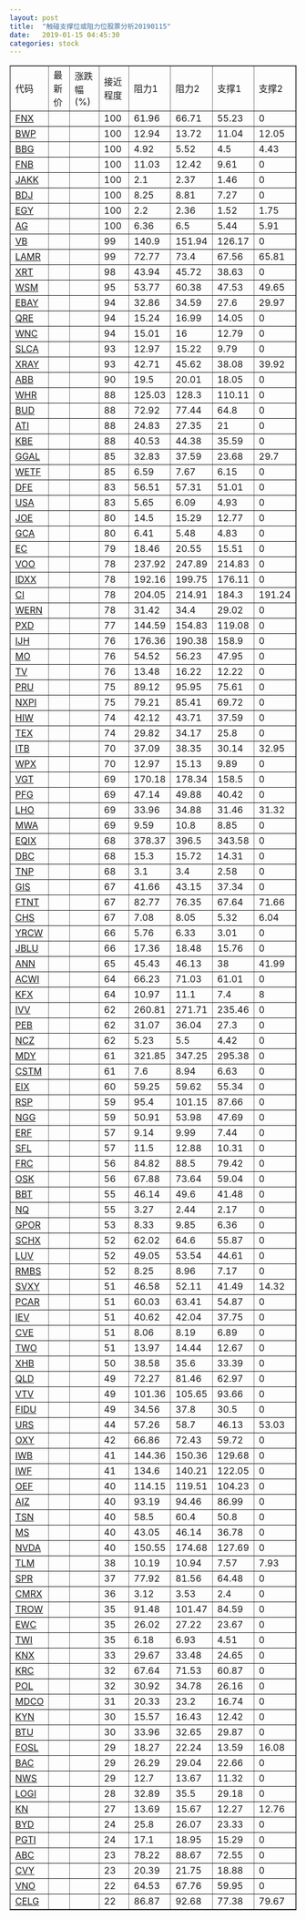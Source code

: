 ```yaml
---
layout: post
title:  "触碰支撑位或阻力位股票分析20190115"
date:   2019-01-15 04:45:30
categories: stock
---
```

<script type="text/javascript">
var stockList = []
stockList.push('gb_fnx');
stockList.push('gb_bwp');
stockList.push('gb_bbg');
stockList.push('gb_fnb');
stockList.push('gb_jakk');
stockList.push('gb_bdj');
stockList.push('gb_egy');
stockList.push('gb_ag');
stockList.push('gb_vb');
stockList.push('gb_lamr');
stockList.push('gb_xrt');
stockList.push('gb_wsm');
stockList.push('gb_ebay');
stockList.push('gb_qre');
stockList.push('gb_wnc');
stockList.push('gb_slca');
stockList.push('gb_xray');
stockList.push('gb_abb');
stockList.push('gb_whr');
stockList.push('gb_bud');
stockList.push('gb_ati');
stockList.push('gb_kbe');
stockList.push('gb_ggal');
stockList.push('gb_wetf');
stockList.push('gb_dfe');
stockList.push('gb_usa');
stockList.push('gb_joe');
stockList.push('gb_gca');
stockList.push('gb_ec');
stockList.push('gb_voo');
stockList.push('gb_idxx');
stockList.push('gb_ci');
stockList.push('gb_wern');
stockList.push('gb_pxd');
stockList.push('gb_ijh');
stockList.push('gb_mo');
stockList.push('gb_tv');
stockList.push('gb_pru');
stockList.push('gb_nxpi');
stockList.push('gb_hiw');
stockList.push('gb_tex');
stockList.push('gb_itb');
stockList.push('gb_wpx');
stockList.push('gb_vgt');
stockList.push('gb_pfg');
stockList.push('gb_lho');
stockList.push('gb_mwa');
stockList.push('gb_eqix');
stockList.push('gb_dbc');
stockList.push('gb_tnp');
stockList.push('gb_gis');
stockList.push('gb_ftnt');
stockList.push('gb_chs');
stockList.push('gb_yrcw');
stockList.push('gb_jblu');
stockList.push('gb_ann');
stockList.push('gb_acwi');
stockList.push('gb_kfx');
stockList.push('gb_ivv');
stockList.push('gb_peb');
stockList.push('gb_ncz');
stockList.push('gb_mdy');
stockList.push('gb_cstm');
stockList.push('gb_eix');
stockList.push('gb_rsp');
stockList.push('gb_ngg');
stockList.push('gb_erf');
stockList.push('gb_sfl');
stockList.push('gb_frc');
stockList.push('gb_osk');
stockList.push('gb_bbt');
stockList.push('gb_nq');
stockList.push('gb_gpor');
stockList.push('gb_schx');
stockList.push('gb_luv');
stockList.push('gb_rmbs');
stockList.push('gb_svxy');
stockList.push('gb_pcar');
stockList.push('gb_iev');
stockList.push('gb_cve');
stockList.push('gb_two');
stockList.push('gb_xhb');
stockList.push('gb_qld');
stockList.push('gb_vtv');
stockList.push('gb_fidu');
stockList.push('gb_urs');
stockList.push('gb_oxy');
stockList.push('gb_iwb');
stockList.push('gb_iwf');
stockList.push('gb_oef');
stockList.push('gb_aiz');
stockList.push('gb_tsn');
stockList.push('gb_ms');
stockList.push('gb_nvda');
stockList.push('gb_tlm');
stockList.push('gb_spr');
stockList.push('gb_cmrx');
stockList.push('gb_trow');
stockList.push('gb_ewc');
stockList.push('gb_twi');
stockList.push('gb_knx');
stockList.push('gb_krc');
stockList.push('gb_pol');
stockList.push('gb_mdco');
stockList.push('gb_kyn');
stockList.push('gb_btu');
stockList.push('gb_fosl');
stockList.push('gb_bac');
stockList.push('gb_nws');
stockList.push('gb_logi');
stockList.push('gb_kn');
stockList.push('gb_byd');
stockList.push('gb_pgti');
stockList.push('gb_abc');
stockList.push('gb_cvy');
stockList.push('gb_vno');
stockList.push('gb_celg');
</script>
<table border="1">
 <tr>
 <td>代码</td>
 <td>最新价</td>
 <td>涨跌幅(%)</td>
 <td>接近程度</td>
 <td>阻力1</td>
 <td>阻力2</td>
 <td>支撑1</td>
 <td>支撑2</td>
</tr>
  <tr id="fnx" class="red">
  <td><a href="http://stock.finance.sina.com.cn/usstock/quotes/FNX.html" target="_blank">FNX</a></td><td></td><td></td><td>100</td><td>61.96</td><td>66.71</td><td>55.23</td><td>0</td></tr>
  <tr id="bwp" class="green">
  <td><a href="http://stock.finance.sina.com.cn/usstock/quotes/BWP.html" target="_blank">BWP</a></td><td></td><td></td><td>100</td><td>12.94</td><td>13.72</td><td>11.04</td><td>12.05</td></tr>
  <tr id="bbg" class="red">
  <td><a href="http://stock.finance.sina.com.cn/usstock/quotes/BBG.html" target="_blank">BBG</a></td><td></td><td></td><td>100</td><td>4.92</td><td>5.52</td><td>4.5</td><td>4.43</td></tr>
  <tr id="fnb" class="red">
  <td><a href="http://stock.finance.sina.com.cn/usstock/quotes/FNB.html" target="_blank">FNB</a></td><td></td><td></td><td>100</td><td>11.03</td><td>12.42</td><td>9.61</td><td>0</td></tr>
  <tr id="jakk" class="red">
  <td><a href="http://stock.finance.sina.com.cn/usstock/quotes/JAKK.html" target="_blank">JAKK</a></td><td></td><td></td><td>100</td><td>2.1</td><td>2.37</td><td>1.46</td><td>0</td></tr>
  <tr id="bdj" class="red">
  <td><a href="http://stock.finance.sina.com.cn/usstock/quotes/BDJ.html" target="_blank">BDJ</a></td><td></td><td></td><td>100</td><td>8.25</td><td>8.81</td><td>7.27</td><td>0</td></tr>
  <tr id="egy" class="green">
  <td><a href="http://stock.finance.sina.com.cn/usstock/quotes/EGY.html" target="_blank">EGY</a></td><td></td><td></td><td>100</td><td>2.2</td><td>2.36</td><td>1.52</td><td>1.75</td></tr>
  <tr id="ag" class="green">
  <td><a href="http://stock.finance.sina.com.cn/usstock/quotes/AG.html" target="_blank">AG</a></td><td></td><td></td><td>100</td><td>6.36</td><td>6.5</td><td>5.44</td><td>5.91</td></tr>
  <tr id="vb" class="red">
  <td><a href="http://stock.finance.sina.com.cn/usstock/quotes/VB.html" target="_blank">VB</a></td><td></td><td></td><td>99</td><td>140.9</td><td>151.94</td><td>126.17</td><td>0</td></tr>
  <tr id="lamr" class="red">
  <td><a href="http://stock.finance.sina.com.cn/usstock/quotes/LAMR.html" target="_blank">LAMR</a></td><td></td><td></td><td>99</td><td>72.77</td><td>73.4</td><td>67.56</td><td>65.81</td></tr>
  <tr id="xrt" class="red">
  <td><a href="http://stock.finance.sina.com.cn/usstock/quotes/XRT.html" target="_blank">XRT</a></td><td></td><td></td><td>98</td><td>43.94</td><td>45.72</td><td>38.63</td><td>0</td></tr>
  <tr id="wsm" class="red">
  <td><a href="http://stock.finance.sina.com.cn/usstock/quotes/WSM.html" target="_blank">WSM</a></td><td></td><td></td><td>95</td><td>53.77</td><td>60.38</td><td>47.53</td><td>49.65</td></tr>
  <tr id="ebay" class="green">
  <td><a href="http://stock.finance.sina.com.cn/usstock/quotes/EBAY.html" target="_blank">EBAY</a></td><td></td><td></td><td>94</td><td>32.86</td><td>34.59</td><td>27.6</td><td>29.97</td></tr>
  <tr id="qre" class="red">
  <td><a href="http://stock.finance.sina.com.cn/usstock/quotes/QRE.html" target="_blank">QRE</a></td><td></td><td></td><td>94</td><td>15.24</td><td>16.99</td><td>14.05</td><td>0</td></tr>
  <tr id="wnc" class="red">
  <td><a href="http://stock.finance.sina.com.cn/usstock/quotes/WNC.html" target="_blank">WNC</a></td><td></td><td></td><td>94</td><td>15.01</td><td>16</td><td>12.79</td><td>0</td></tr>
  <tr id="slca" class="red">
  <td><a href="http://stock.finance.sina.com.cn/usstock/quotes/SLCA.html" target="_blank">SLCA</a></td><td></td><td></td><td>93</td><td>12.97</td><td>15.22</td><td>9.79</td><td>0</td></tr>
  <tr id="xray" class="green">
  <td><a href="http://stock.finance.sina.com.cn/usstock/quotes/XRAY.html" target="_blank">XRAY</a></td><td></td><td></td><td>93</td><td>42.71</td><td>45.62</td><td>38.08</td><td>39.92</td></tr>
  <tr id="abb" class="red">
  <td><a href="http://stock.finance.sina.com.cn/usstock/quotes/ABB.html" target="_blank">ABB</a></td><td></td><td></td><td>90</td><td>19.5</td><td>20.01</td><td>18.05</td><td>0</td></tr>
  <tr id="whr" class="red">
  <td><a href="http://stock.finance.sina.com.cn/usstock/quotes/WHR.html" target="_blank">WHR</a></td><td></td><td></td><td>88</td><td>125.03</td><td>128.3</td><td>110.11</td><td>0</td></tr>
  <tr id="bud" class="red">
  <td><a href="http://stock.finance.sina.com.cn/usstock/quotes/BUD.html" target="_blank">BUD</a></td><td></td><td></td><td>88</td><td>72.92</td><td>77.44</td><td>64.8</td><td>0</td></tr>
  <tr id="ati" class="red">
  <td><a href="http://stock.finance.sina.com.cn/usstock/quotes/ATI.html" target="_blank">ATI</a></td><td></td><td></td><td>88</td><td>24.83</td><td>27.35</td><td>21</td><td>0</td></tr>
  <tr id="kbe" class="red">
  <td><a href="http://stock.finance.sina.com.cn/usstock/quotes/KBE.html" target="_blank">KBE</a></td><td></td><td></td><td>88</td><td>40.53</td><td>44.38</td><td>35.59</td><td>0</td></tr>
  <tr id="ggal" class="red">
  <td><a href="http://stock.finance.sina.com.cn/usstock/quotes/GGAL.html" target="_blank">GGAL</a></td><td></td><td></td><td>85</td><td>32.83</td><td>37.59</td><td>23.68</td><td>29.7</td></tr>
  <tr id="wetf" class="red">
  <td><a href="http://stock.finance.sina.com.cn/usstock/quotes/WETF.html" target="_blank">WETF</a></td><td></td><td></td><td>85</td><td>6.59</td><td>7.67</td><td>6.15</td><td>0</td></tr>
  <tr id="dfe" class="red">
  <td><a href="http://stock.finance.sina.com.cn/usstock/quotes/DFE.html" target="_blank">DFE</a></td><td></td><td></td><td>83</td><td>56.51</td><td>57.31</td><td>51.01</td><td>0</td></tr>
  <tr id="usa" class="red">
  <td><a href="http://stock.finance.sina.com.cn/usstock/quotes/USA.html" target="_blank">USA</a></td><td></td><td></td><td>83</td><td>5.65</td><td>6.09</td><td>4.93</td><td>0</td></tr>
  <tr id="joe" class="red">
  <td><a href="http://stock.finance.sina.com.cn/usstock/quotes/JOE.html" target="_blank">JOE</a></td><td></td><td></td><td>80</td><td>14.5</td><td>15.29</td><td>12.77</td><td>0</td></tr>
  <tr id="gca" class="green">
  <td><a href="http://stock.finance.sina.com.cn/usstock/quotes/GCA.html" target="_blank">GCA</a></td><td></td><td></td><td>80</td><td>6.41</td><td>5.48</td><td>4.83</td><td>0</td></tr>
  <tr id="ec" class="red">
  <td><a href="http://stock.finance.sina.com.cn/usstock/quotes/EC.html" target="_blank">EC</a></td><td></td><td></td><td>79</td><td>18.46</td><td>20.55</td><td>15.51</td><td>0</td></tr>
  <tr id="voo" class="red">
  <td><a href="http://stock.finance.sina.com.cn/usstock/quotes/VOO.html" target="_blank">VOO</a></td><td></td><td></td><td>78</td><td>237.92</td><td>247.89</td><td>214.83</td><td>0</td></tr>
  <tr id="idxx" class="red">
  <td><a href="http://stock.finance.sina.com.cn/usstock/quotes/IDXX.html" target="_blank">IDXX</a></td><td></td><td></td><td>78</td><td>192.16</td><td>199.75</td><td>176.11</td><td>0</td></tr>
  <tr id="ci" class="green">
  <td><a href="http://stock.finance.sina.com.cn/usstock/quotes/CI.html" target="_blank">CI</a></td><td></td><td></td><td>78</td><td>204.05</td><td>214.91</td><td>184.3</td><td>191.24</td></tr>
  <tr id="wern" class="red">
  <td><a href="http://stock.finance.sina.com.cn/usstock/quotes/WERN.html" target="_blank">WERN</a></td><td></td><td></td><td>78</td><td>31.42</td><td>34.4</td><td>29.02</td><td>0</td></tr>
  <tr id="pxd" class="red">
  <td><a href="http://stock.finance.sina.com.cn/usstock/quotes/PXD.html" target="_blank">PXD</a></td><td></td><td></td><td>77</td><td>144.59</td><td>154.83</td><td>119.08</td><td>0</td></tr>
  <tr id="ijh" class="red">
  <td><a href="http://stock.finance.sina.com.cn/usstock/quotes/IJH.html" target="_blank">IJH</a></td><td></td><td></td><td>76</td><td>176.36</td><td>190.38</td><td>158.9</td><td>0</td></tr>
  <tr id="mo" class="green">
  <td><a href="http://stock.finance.sina.com.cn/usstock/quotes/MO.html" target="_blank">MO</a></td><td></td><td></td><td>76</td><td>54.52</td><td>56.23</td><td>47.95</td><td>0</td></tr>
  <tr id="tv" class="green">
  <td><a href="http://stock.finance.sina.com.cn/usstock/quotes/TV.html" target="_blank">TV</a></td><td></td><td></td><td>76</td><td>13.48</td><td>16.22</td><td>12.22</td><td>0</td></tr>
  <tr id="pru" class="red">
  <td><a href="http://stock.finance.sina.com.cn/usstock/quotes/PRU.html" target="_blank">PRU</a></td><td></td><td></td><td>75</td><td>89.12</td><td>95.95</td><td>75.61</td><td>0</td></tr>
  <tr id="nxpi" class="red">
  <td><a href="http://stock.finance.sina.com.cn/usstock/quotes/NXPI.html" target="_blank">NXPI</a></td><td></td><td></td><td>75</td><td>79.21</td><td>85.41</td><td>69.72</td><td>0</td></tr>
  <tr id="hiw" class="red">
  <td><a href="http://stock.finance.sina.com.cn/usstock/quotes/HIW.html" target="_blank">HIW</a></td><td></td><td></td><td>74</td><td>42.12</td><td>43.71</td><td>37.59</td><td>0</td></tr>
  <tr id="tex" class="red">
  <td><a href="http://stock.finance.sina.com.cn/usstock/quotes/TEX.html" target="_blank">TEX</a></td><td></td><td></td><td>74</td><td>29.82</td><td>34.17</td><td>25.8</td><td>0</td></tr>
  <tr id="itb" class="green">
  <td><a href="http://stock.finance.sina.com.cn/usstock/quotes/ITB.html" target="_blank">ITB</a></td><td></td><td></td><td>70</td><td>37.09</td><td>38.35</td><td>30.14</td><td>32.95</td></tr>
  <tr id="wpx" class="red">
  <td><a href="http://stock.finance.sina.com.cn/usstock/quotes/WPX.html" target="_blank">WPX</a></td><td></td><td></td><td>70</td><td>12.97</td><td>15.13</td><td>9.89</td><td>0</td></tr>
  <tr id="vgt" class="red">
  <td><a href="http://stock.finance.sina.com.cn/usstock/quotes/VGT.html" target="_blank">VGT</a></td><td></td><td></td><td>69</td><td>170.18</td><td>178.34</td><td>158.5</td><td>0</td></tr>
  <tr id="pfg" class="red">
  <td><a href="http://stock.finance.sina.com.cn/usstock/quotes/PFG.html" target="_blank">PFG</a></td><td></td><td></td><td>69</td><td>47.14</td><td>49.88</td><td>40.42</td><td>0</td></tr>
  <tr id="lho" class="green">
  <td><a href="http://stock.finance.sina.com.cn/usstock/quotes/LHO.html" target="_blank">LHO</a></td><td></td><td></td><td>69</td><td>33.96</td><td>34.88</td><td>31.46</td><td>31.32</td></tr>
  <tr id="mwa" class="red">
  <td><a href="http://stock.finance.sina.com.cn/usstock/quotes/MWA.html" target="_blank">MWA</a></td><td></td><td></td><td>69</td><td>9.59</td><td>10.8</td><td>8.85</td><td>0</td></tr>
  <tr id="eqix" class="red">
  <td><a href="http://stock.finance.sina.com.cn/usstock/quotes/EQIX.html" target="_blank">EQIX</a></td><td></td><td></td><td>68</td><td>378.37</td><td>396.5</td><td>343.58</td><td>0</td></tr>
  <tr id="dbc" class="red">
  <td><a href="http://stock.finance.sina.com.cn/usstock/quotes/DBC.html" target="_blank">DBC</a></td><td></td><td></td><td>68</td><td>15.3</td><td>15.72</td><td>14.31</td><td>0</td></tr>
  <tr id="tnp" class="red">
  <td><a href="http://stock.finance.sina.com.cn/usstock/quotes/TNP.html" target="_blank">TNP</a></td><td></td><td></td><td>68</td><td>3.1</td><td>3.4</td><td>2.58</td><td>0</td></tr>
  <tr id="gis" class="green">
  <td><a href="http://stock.finance.sina.com.cn/usstock/quotes/GIS.html" target="_blank">GIS</a></td><td></td><td></td><td>67</td><td>41.66</td><td>43.15</td><td>37.34</td><td>0</td></tr>
  <tr id="ftnt" class="green">
  <td><a href="http://stock.finance.sina.com.cn/usstock/quotes/FTNT.html" target="_blank">FTNT</a></td><td></td><td></td><td>67</td><td>82.77</td><td>76.35</td><td>67.64</td><td>71.66</td></tr>
  <tr id="chs" class="green">
  <td><a href="http://stock.finance.sina.com.cn/usstock/quotes/CHS.html" target="_blank">CHS</a></td><td></td><td></td><td>67</td><td>7.08</td><td>8.05</td><td>5.32</td><td>6.04</td></tr>
  <tr id="yrcw" class="red">
  <td><a href="http://stock.finance.sina.com.cn/usstock/quotes/YRCW.html" target="_blank">YRCW</a></td><td></td><td></td><td>66</td><td>5.76</td><td>6.33</td><td>3.01</td><td>0</td></tr>
  <tr id="jblu" class="red">
  <td><a href="http://stock.finance.sina.com.cn/usstock/quotes/JBLU.html" target="_blank">JBLU</a></td><td></td><td></td><td>66</td><td>17.36</td><td>18.48</td><td>15.76</td><td>0</td></tr>
  <tr id="ann" class="red">
  <td><a href="http://stock.finance.sina.com.cn/usstock/quotes/ANN.html" target="_blank">ANN</a></td><td></td><td></td><td>65</td><td>45.43</td><td>46.13</td><td>38</td><td>41.99</td></tr>
  <tr id="acwi" class="green">
  <td><a href="http://stock.finance.sina.com.cn/usstock/quotes/ACWI.html" target="_blank">ACWI</a></td><td></td><td></td><td>64</td><td>66.23</td><td>71.03</td><td>61.01</td><td>0</td></tr>
  <tr id="kfx" class="green">
  <td><a href="http://stock.finance.sina.com.cn/usstock/quotes/KFX.html" target="_blank">KFX</a></td><td></td><td></td><td>64</td><td>10.97</td><td>11.1</td><td>7.4</td><td>8</td></tr>
  <tr id="ivv" class="red">
  <td><a href="http://stock.finance.sina.com.cn/usstock/quotes/IVV.html" target="_blank">IVV</a></td><td></td><td></td><td>62</td><td>260.81</td><td>271.71</td><td>235.46</td><td>0</td></tr>
  <tr id="peb" class="red">
  <td><a href="http://stock.finance.sina.com.cn/usstock/quotes/PEB.html" target="_blank">PEB</a></td><td></td><td></td><td>62</td><td>31.07</td><td>36.04</td><td>27.3</td><td>0</td></tr>
  <tr id="ncz" class="red">
  <td><a href="http://stock.finance.sina.com.cn/usstock/quotes/NCZ.html" target="_blank">NCZ</a></td><td></td><td></td><td>62</td><td>5.23</td><td>5.5</td><td>4.42</td><td>0</td></tr>
  <tr id="mdy" class="red">
  <td><a href="http://stock.finance.sina.com.cn/usstock/quotes/MDY.html" target="_blank">MDY</a></td><td></td><td></td><td>61</td><td>321.85</td><td>347.25</td><td>295.38</td><td>0</td></tr>
  <tr id="cstm" class="red">
  <td><a href="http://stock.finance.sina.com.cn/usstock/quotes/CSTM.html" target="_blank">CSTM</a></td><td></td><td></td><td>61</td><td>7.6</td><td>8.94</td><td>6.63</td><td>0</td></tr>
  <tr id="eix" class="red">
  <td><a href="http://stock.finance.sina.com.cn/usstock/quotes/EIX.html" target="_blank">EIX</a></td><td></td><td></td><td>60</td><td>59.25</td><td>59.62</td><td>55.34</td><td>0</td></tr>
  <tr id="rsp" class="green">
  <td><a href="http://stock.finance.sina.com.cn/usstock/quotes/RSP.html" target="_blank">RSP</a></td><td></td><td></td><td>59</td><td>95.4</td><td>101.15</td><td>87.66</td><td>0</td></tr>
  <tr id="ngg" class="red">
  <td><a href="http://stock.finance.sina.com.cn/usstock/quotes/NGG.html" target="_blank">NGG</a></td><td></td><td></td><td>59</td><td>50.91</td><td>53.98</td><td>47.69</td><td>0</td></tr>
  <tr id="erf" class="red">
  <td><a href="http://stock.finance.sina.com.cn/usstock/quotes/ERF.html" target="_blank">ERF</a></td><td></td><td></td><td>57</td><td>9.14</td><td>9.99</td><td>7.44</td><td>0</td></tr>
  <tr id="sfl" class="red">
  <td><a href="http://stock.finance.sina.com.cn/usstock/quotes/SFL.html" target="_blank">SFL</a></td><td></td><td></td><td>57</td><td>11.5</td><td>12.88</td><td>10.31</td><td>0</td></tr>
  <tr id="frc" class="red">
  <td><a href="http://stock.finance.sina.com.cn/usstock/quotes/FRC.html" target="_blank">FRC</a></td><td></td><td></td><td>56</td><td>84.82</td><td>88.5</td><td>79.42</td><td>0</td></tr>
  <tr id="osk" class="red">
  <td><a href="http://stock.finance.sina.com.cn/usstock/quotes/OSK.html" target="_blank">OSK</a></td><td></td><td></td><td>56</td><td>67.88</td><td>73.64</td><td>59.04</td><td>0</td></tr>
  <tr id="bbt" class="green">
  <td><a href="http://stock.finance.sina.com.cn/usstock/quotes/BBT.html" target="_blank">BBT</a></td><td></td><td></td><td>55</td><td>46.14</td><td>49.6</td><td>41.48</td><td>0</td></tr>
  <tr id="nq" class="green">
  <td><a href="http://stock.finance.sina.com.cn/usstock/quotes/NQ.html" target="_blank">NQ</a></td><td></td><td></td><td>55</td><td>3.27</td><td>2.44</td><td>2.17</td><td>0</td></tr>
  <tr id="gpor" class="red">
  <td><a href="http://stock.finance.sina.com.cn/usstock/quotes/GPOR.html" target="_blank">GPOR</a></td><td></td><td></td><td>53</td><td>8.33</td><td>9.85</td><td>6.36</td><td>0</td></tr>
  <tr id="schx" class="red">
  <td><a href="http://stock.finance.sina.com.cn/usstock/quotes/SCHX.html" target="_blank">SCHX</a></td><td></td><td></td><td>52</td><td>62.02</td><td>64.6</td><td>55.87</td><td>0</td></tr>
  <tr id="luv" class="red">
  <td><a href="http://stock.finance.sina.com.cn/usstock/quotes/LUV.html" target="_blank">LUV</a></td><td></td><td></td><td>52</td><td>49.05</td><td>53.54</td><td>44.61</td><td>0</td></tr>
  <tr id="rmbs" class="red">
  <td><a href="http://stock.finance.sina.com.cn/usstock/quotes/RMBS.html" target="_blank">RMBS</a></td><td></td><td></td><td>52</td><td>8.25</td><td>8.96</td><td>7.17</td><td>0</td></tr>
  <tr id="svxy" class="red">
  <td><a href="http://stock.finance.sina.com.cn/usstock/quotes/SVXY.html" target="_blank">SVXY</a></td><td></td><td></td><td>51</td><td>46.58</td><td>52.11</td><td>41.49</td><td>14.32</td></tr>
  <tr id="pcar" class="red">
  <td><a href="http://stock.finance.sina.com.cn/usstock/quotes/PCAR.html" target="_blank">PCAR</a></td><td></td><td></td><td>51</td><td>60.03</td><td>63.41</td><td>54.87</td><td>0</td></tr>
  <tr id="iev" class="red">
  <td><a href="http://stock.finance.sina.com.cn/usstock/quotes/IEV.html" target="_blank">IEV</a></td><td></td><td></td><td>51</td><td>40.62</td><td>42.04</td><td>37.75</td><td>0</td></tr>
  <tr id="cve" class="red">
  <td><a href="http://stock.finance.sina.com.cn/usstock/quotes/CVE.html" target="_blank">CVE</a></td><td></td><td></td><td>51</td><td>8.06</td><td>8.19</td><td>6.89</td><td>0</td></tr>
  <tr id="two" class="red">
  <td><a href="http://stock.finance.sina.com.cn/usstock/quotes/TWO.html" target="_blank">TWO</a></td><td></td><td></td><td>51</td><td>13.97</td><td>14.44</td><td>12.67</td><td>0</td></tr>
  <tr id="xhb" class="red">
  <td><a href="http://stock.finance.sina.com.cn/usstock/quotes/XHB.html" target="_blank">XHB</a></td><td></td><td></td><td>50</td><td>38.58</td><td>35.6</td><td>33.39</td><td>0</td></tr>
  <tr id="qld" class="red">
  <td><a href="http://stock.finance.sina.com.cn/usstock/quotes/QLD.html" target="_blank">QLD</a></td><td></td><td></td><td>49</td><td>72.27</td><td>81.46</td><td>62.97</td><td>0</td></tr>
  <tr id="vtv" class="red">
  <td><a href="http://stock.finance.sina.com.cn/usstock/quotes/VTV.html" target="_blank">VTV</a></td><td></td><td></td><td>49</td><td>101.36</td><td>105.65</td><td>93.66</td><td>0</td></tr>
  <tr id="fidu" class="green">
  <td><a href="http://stock.finance.sina.com.cn/usstock/quotes/FIDU.html" target="_blank">FIDU</a></td><td></td><td></td><td>49</td><td>34.56</td><td>37.8</td><td>30.5</td><td>0</td></tr>
  <tr id="urs" class="green">
  <td><a href="http://stock.finance.sina.com.cn/usstock/quotes/URS.html" target="_blank">URS</a></td><td></td><td></td><td>44</td><td>57.26</td><td>58.7</td><td>46.13</td><td>53.03</td></tr>
  <tr id="oxy" class="red">
  <td><a href="http://stock.finance.sina.com.cn/usstock/quotes/OXY.html" target="_blank">OXY</a></td><td></td><td></td><td>42</td><td>66.86</td><td>72.43</td><td>59.72</td><td>0</td></tr>
  <tr id="iwb" class="red">
  <td><a href="http://stock.finance.sina.com.cn/usstock/quotes/IWB.html" target="_blank">IWB</a></td><td></td><td></td><td>41</td><td>144.36</td><td>150.36</td><td>129.68</td><td>0</td></tr>
  <tr id="iwf" class="green">
  <td><a href="http://stock.finance.sina.com.cn/usstock/quotes/IWF.html" target="_blank">IWF</a></td><td></td><td></td><td>41</td><td>134.6</td><td>140.21</td><td>122.05</td><td>0</td></tr>
  <tr id="oef" class="green">
  <td><a href="http://stock.finance.sina.com.cn/usstock/quotes/OEF.html" target="_blank">OEF</a></td><td></td><td></td><td>40</td><td>114.15</td><td>119.51</td><td>104.23</td><td>0</td></tr>
  <tr id="aiz" class="green">
  <td><a href="http://stock.finance.sina.com.cn/usstock/quotes/AIZ.html" target="_blank">AIZ</a></td><td></td><td></td><td>40</td><td>93.19</td><td>94.46</td><td>86.99</td><td>0</td></tr>
  <tr id="tsn" class="red">
  <td><a href="http://stock.finance.sina.com.cn/usstock/quotes/TSN.html" target="_blank">TSN</a></td><td></td><td></td><td>40</td><td>58.5</td><td>60.4</td><td>50.8</td><td>0</td></tr>
  <tr id="ms" class="red">
  <td><a href="http://stock.finance.sina.com.cn/usstock/quotes/MS.html" target="_blank">MS</a></td><td></td><td></td><td>40</td><td>43.05</td><td>46.14</td><td>36.78</td><td>0</td></tr>
  <tr id="nvda" class="red">
  <td><a href="http://stock.finance.sina.com.cn/usstock/quotes/NVDA.html" target="_blank">NVDA</a></td><td></td><td></td><td>40</td><td>150.55</td><td>174.68</td><td>127.69</td><td>0</td></tr>
  <tr id="tlm" class="green">
  <td><a href="http://stock.finance.sina.com.cn/usstock/quotes/TLM.html" target="_blank">TLM</a></td><td></td><td></td><td>38</td><td>10.19</td><td>10.94</td><td>7.57</td><td>7.93</td></tr>
  <tr id="spr" class="red">
  <td><a href="http://stock.finance.sina.com.cn/usstock/quotes/SPR.html" target="_blank">SPR</a></td><td></td><td></td><td>37</td><td>77.92</td><td>81.56</td><td>64.48</td><td>0</td></tr>
  <tr id="cmrx" class="red">
  <td><a href="http://stock.finance.sina.com.cn/usstock/quotes/CMRX.html" target="_blank">CMRX</a></td><td></td><td></td><td>36</td><td>3.12</td><td>3.53</td><td>2.4</td><td>0</td></tr>
  <tr id="trow" class="red">
  <td><a href="http://stock.finance.sina.com.cn/usstock/quotes/TROW.html" target="_blank">TROW</a></td><td></td><td></td><td>35</td><td>91.48</td><td>101.47</td><td>84.59</td><td>0</td></tr>
  <tr id="ewc" class="red">
  <td><a href="http://stock.finance.sina.com.cn/usstock/quotes/EWC.html" target="_blank">EWC</a></td><td></td><td></td><td>35</td><td>26.02</td><td>27.22</td><td>23.67</td><td>0</td></tr>
  <tr id="twi" class="red">
  <td><a href="http://stock.finance.sina.com.cn/usstock/quotes/TWI.html" target="_blank">TWI</a></td><td></td><td></td><td>35</td><td>6.18</td><td>6.93</td><td>4.51</td><td>0</td></tr>
  <tr id="knx" class="red">
  <td><a href="http://stock.finance.sina.com.cn/usstock/quotes/KNX.html" target="_blank">KNX</a></td><td></td><td></td><td>33</td><td>29.67</td><td>33.48</td><td>24.65</td><td>0</td></tr>
  <tr id="krc" class="red">
  <td><a href="http://stock.finance.sina.com.cn/usstock/quotes/KRC.html" target="_blank">KRC</a></td><td></td><td></td><td>32</td><td>67.64</td><td>71.53</td><td>60.87</td><td>0</td></tr>
  <tr id="pol" class="red">
  <td><a href="http://stock.finance.sina.com.cn/usstock/quotes/POL.html" target="_blank">POL</a></td><td></td><td></td><td>32</td><td>30.92</td><td>34.78</td><td>26.16</td><td>0</td></tr>
  <tr id="mdco" class="red">
  <td><a href="http://stock.finance.sina.com.cn/usstock/quotes/MDCO.html" target="_blank">MDCO</a></td><td></td><td></td><td>31</td><td>20.33</td><td>23.2</td><td>16.74</td><td>0</td></tr>
  <tr id="kyn" class="red">
  <td><a href="http://stock.finance.sina.com.cn/usstock/quotes/KYN.html" target="_blank">KYN</a></td><td></td><td></td><td>30</td><td>15.57</td><td>16.43</td><td>12.42</td><td>0</td></tr>
  <tr id="btu" class="red">
  <td><a href="http://stock.finance.sina.com.cn/usstock/quotes/BTU.html" target="_blank">BTU</a></td><td></td><td></td><td>30</td><td>33.96</td><td>32.65</td><td>29.87</td><td>0</td></tr>
  <tr id="fosl" class="red">
  <td><a href="http://stock.finance.sina.com.cn/usstock/quotes/FOSL.html" target="_blank">FOSL</a></td><td></td><td></td><td>29</td><td>18.27</td><td>22.24</td><td>13.59</td><td>16.08</td></tr>
  <tr id="bac" class="green">
  <td><a href="http://stock.finance.sina.com.cn/usstock/quotes/BAC.html" target="_blank">BAC</a></td><td></td><td></td><td>29</td><td>26.29</td><td>29.04</td><td>22.66</td><td>0</td></tr>
  <tr id="nws" class="red">
  <td><a href="http://stock.finance.sina.com.cn/usstock/quotes/NWS.html" target="_blank">NWS</a></td><td></td><td></td><td>29</td><td>12.7</td><td>13.67</td><td>11.32</td><td>0</td></tr>
  <tr id="logi" class="green">
  <td><a href="http://stock.finance.sina.com.cn/usstock/quotes/LOGI.html" target="_blank">LOGI</a></td><td></td><td></td><td>28</td><td>32.89</td><td>35.5</td><td>29.18</td><td>0</td></tr>
  <tr id="kn" class="red">
  <td><a href="http://stock.finance.sina.com.cn/usstock/quotes/KN.html" target="_blank">KN</a></td><td></td><td></td><td>27</td><td>13.69</td><td>15.67</td><td>12.27</td><td>12.76</td></tr>
  <tr id="byd" class="red">
  <td><a href="http://stock.finance.sina.com.cn/usstock/quotes/BYD.html" target="_blank">BYD</a></td><td></td><td></td><td>24</td><td>25.8</td><td>26.07</td><td>23.33</td><td>0</td></tr>
  <tr id="pgti" class="red">
  <td><a href="http://stock.finance.sina.com.cn/usstock/quotes/PGTI.html" target="_blank">PGTI</a></td><td></td><td></td><td>24</td><td>17.1</td><td>18.95</td><td>15.29</td><td>0</td></tr>
  <tr id="abc" class="red">
  <td><a href="http://stock.finance.sina.com.cn/usstock/quotes/ABC.html" target="_blank">ABC</a></td><td></td><td></td><td>23</td><td>78.22</td><td>88.67</td><td>72.55</td><td>0</td></tr>
  <tr id="cvy" class="green">
  <td><a href="http://stock.finance.sina.com.cn/usstock/quotes/CVY.html" target="_blank">CVY</a></td><td></td><td></td><td>23</td><td>20.39</td><td>21.75</td><td>18.88</td><td>0</td></tr>
  <tr id="vno" class="red">
  <td><a href="http://stock.finance.sina.com.cn/usstock/quotes/VNO.html" target="_blank">VNO</a></td><td></td><td></td><td>22</td><td>64.53</td><td>67.76</td><td>59.95</td><td>0</td></tr>
  <tr id="celg" class="green">
  <td><a href="http://stock.finance.sina.com.cn/usstock/quotes/CELG.html" target="_blank">CELG</a></td><td></td><td></td><td>22</td><td>86.87</td><td>92.68</td><td>77.38</td><td>79.67</td></tr>
</table>
